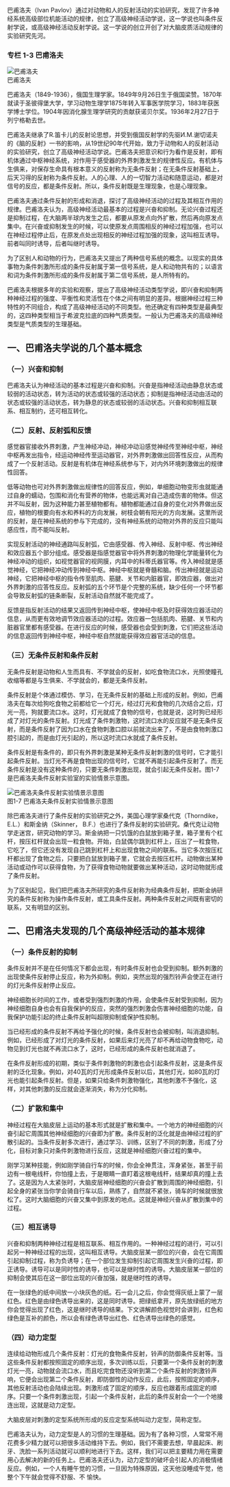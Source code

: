 
巴甫洛夫（Ivan Pavlov）通过对动物和人的反射活动的实验研究，发现了许多神经系统高级部位机能活动的规律，创立了高级神经活动学说，这一学说也叫条件反射学说，或高级神经活动反射学说。这一学说的创立开创了对大脑皮质活动规律的实验研究先河。

<div class="specialColumn">

### 专栏 1-3 巴甫洛夫

![巴甫洛夫](/images/opus/unclassified/theory/Ivan-Pavlov.jpg "巴甫洛夫")<br/>
巴甫洛夫

巴甫洛夫（1849-1936），俄国生理学家。1849年9月26日生于俄国梁赞。1870年就读于圣彼得堡大学，学习动物生理学1875年转入军事医学院学习，1883年获医学博士学位。1904年因消化腺生理学研究的贡献获诺贝尔奖。1936年2月27日于列宁格勒去世。

巴甫洛夫继承了R.笛卡儿的反射论思想，并受到俄国反射学的先驱И.M.谢切诺夫的《脑的反射》一书的影响，从19世纪90年代开始，致力于动物和人的反射活动的实验研究，创立了高级神经活动学说。巴甫洛夫把意识和行为看作是反射，即有机体通过中枢神经系统，对作用于感受器的外界刺激发生的规律性反应。有机体与生俱来，对保存生命具有根本意义的反射称为无条件反射；在无条件反射基础上，后天习得的反射称为条件反射。人的心理、人的一切智力活动和随意运动，都是对信号的反应，都是条件反射。所以，条件反射既是生理现象，也是心理现象。

巴甫洛夫通过条件反射的形成和消退，探讨了高级神经活动的过程及其相互作用的规律。巴甫洛夫认为，高级神经活动最基本的过程是兴奋和抑制。无论兴奋过程还是抑制过程，在大脑两半球内发生之后，都要从原发点向外扩散，然后再向原发点集中。在兴奋或抑制发生的时候，可以使原发点周围相反的神经过程加强，也可以在神经过程停止后，在原发点处出现相反的神经过程加强的现象，这叫相互诱导。前者叫同时诱导，后者叫继时诱导。

为了区别人和动物的行为，巴甫洛夫又提出了两种信号系统的概念。以现实的具体事物为条件刺激所形成的条件反射属于第一信号系统，是人和动物共有的；以语言和词为条件刺激所形成的条件反射属于第二信号系统，是人所特有的。

巴甫洛夫根据多年的实验和观察，提出了高级神经活动类型学说，即兴奋和抑制两种神经过程的强度、平衡性和灵活性在个体之间有明显的差异。根据神经过程三种特性的不同组合，构成了高级神经活动的不同类型。他还确定有四种类型是最典型的，这四种类型相当于希波克拉底的四种气质类型。一般认为巴甫洛夫的高级神经类型是气质类型的生理基础。

</div>

## 一、巴甫洛夫学说的几个基本概念

### （一）兴奋和抑制

巴甫洛夫认为神经活动的基本过程是兴奋和抑制。兴奋是指神经活动由静息状态或较弱的活动状态，转为活动的状态或较强的活动状态；抑制是指神经活动由活动的状态或较强的活动状态，转为静息的状态或较弱的活动状态。兴奋和抑制相互联系、相互制约，还可相互转化。

### （二）反射、反射弧和反馈

感觉器官接收外界刺激，产生神经冲动，神经冲动沿感觉神经传至神经中枢，神经中枢再发出指令，经运动神经传至运动器官，对外界刺激做出回答性反应，从而构成了一个反射活动。反射是有机体在神经系统参与下，对内外环境刺激做出的规律性回答。

低等动物也可对外界刺激做出规律性的回答反应，例如，单细胞动物变形虫就能通过自身的蠕动，包围和消化有营养的物体，也能远离对自己造成伤害的物体。但这并不叫反射，因为这种能力甚至植物都有。植物都能通过自身的变化对外界做出反应，植物的根要向有水和养料的方向发展，树枝会朝有阳光的方向发展。这里所说的反射，是在神经系统的参与下完成的，没有神经系统的动物对外界的反应只能叫感应性，而不能叫反射。

实现反射活动的神经通路叫反射弧，它由感受器、传入神经、反射中枢、传出神经和效应器五个部分组成。感受器是指感觉器官中将外界刺激的物理化学能量转化为神经冲动的组织，如视觉器官的视网膜，内耳中的科蒂氏器官等。传入神经就是感觉神经，它把神经冲动传到神经中枢。神经中枢就是脊髓和脑。传出神经就是运动神经，它把神经中枢的指令传至肌肉、筋腱、关节和内脏器官，即效应器，做出对外界刺激的应答性反应。反射弧的五个环节是个完整的系统，缺少任何一个环节都会导致反射弧的链条断裂，反射活动自然就不能完成了。

反馈是指反射活动的结果又返回传到神经中枢，使神经中枢及时获得效应器活动的信息，从而更有效地调节效应器活动的过程。效应器一包括肌肉、筋腱、关节和内脏器官里都有感受器。在进行反应的时候，感受器也会受到刺激，它们把这些活动的信息返回传到神经中枢，神经中枢自然就能获得效应器官活动的信息。

### （三）无条件反射和条件反射

无条件反射是动物和人生而具有、不学就会的反射，如吃食物流口水，光照使瞳孔收缩等都是与生俱来、不学就会的，都是无条件反射。

条件反射是个体通过模仿、学习，在无条件反射的基础上形成的反射。例如，巴甫洛夫在每次给狗吃食物之前都给它一个灯光，经过灯光和食物的几次结合之后，灯光一亮，狗就要流口水。这时，灯光就成了食物的信号，也就是说，这时狗已经形成了对灯光的条件反射。灯光成了条件刺激物，这时流口水的反应就不是无条件反射，而是条件反射了因为口水在食物刺激口腔以前就流出来了，不是由食物刺激口腔引起的，而是由灯光引起的，所以这时流口水就成了条件反射。

条件反射是有条件的，即只有外界刺激是某种无条件反射刺激的信号时，它才能引起条件反射。当灯光不再是食物出现的信号时，它就不再能引起条件反射了。而无条件反射是没有这种条件的，只要无条件刺激出现，就会引起无条件反射。图1-7是巴甫洛夫条件反射实验室的实验情景示意图。


![巴甫洛夫条件反射实验情景示意图](/images/opus/unclassified/theory/1-7.jpg "图1-7 巴甫洛夫条件反射实验情景示意图")<br/>
图1-7 巴甫洛夫条件反射实验情景示意图

除巴甫洛夫进行了条件反射的实验研究之外，美国心理学家桑代克（Thorndike，E.L.）和斯金纳（Skinner， B.F.）也进行了条件反射的实验研究。桑代克让动物学走迷宫，研究动物的学习。斯金纳把一只饥饿的白鼠放到箱子里，箱子里有个杠杆，按压杠杆就会出现一粒食物。开始，白鼠偶尔跳到杠杆上，压出了一粒食物，它吃了，但它还没有发现自己跳到杠杆上和出现食物之间的联系。当它多次按压杠杆都出现了食物之后，只要把白鼠放到箱子里，它就会去按压杠杆。动物做出某种活动或动作可以获得食物，为了获得食物动物就要做出某种活动，这时动物就形成了条件反射。

为了区别起见，我们把巴甫洛夫所研究的条件反射称为经典条件反射，把斯金纳研究的条件反射称为操作条件反射，或工具条件反射。两种条件反射之间既有密切的联系，又有明显的区别。

## 二、巴甫洛夫发现的几个高级神经活动的基本规律

### （一）条件反射的抑制

条件反射并不是在任何情况下都会出现，有时条件反射也会受到抑制。额外刺激的出现使条件反射停止反应，称为外抑制。例如，突然出现的强烈铃声会使正在进行的灯光条件反射停止反应。

神经细胞长时间的工作，或者受到强烈刺激的作用，会使条件反射受到抑制，因为神经细胞自身也会有自我保护的反应，突然的强烈刺激会伤害神经细胞的功能，自我保护功能引起的终止条件反射叫超限抑制或保护性抑制。

当已经形成的条件反射不再给予强化的时候，条件反射也会被抑制，叫消退抑制。例如，已经形成了对灯光的条件反射，如果后来灯光亮了却不再给动物食物吃，动物见到灯光也就不再流口水了，这时，已经形成的条件反射也就消退了。

在条件反射形成的初期，类似于条件刺激物的刺激也会引起条件反射，这是条件反射的泛化现象。例如，对40瓦的灯光形成条件反射以后，其他灯光，如80瓦的灯光也能引起条件反射。但是，如果只给条件刺激物强化，其他刺激不予强化，这样，对其他刺激的反应就会逐渐消失，称为分化抑制。

### （二）扩散和集中

神经过程在大脑皮层上运动的基本形式就是扩散和集中。一个地方的神经细胞的兴奋引起它周围其他神经细胞的兴奋即为扩散。条件反射的泛化就是由神经过程的扩散引起的。当条件反射多次进行，通过学习、训练，区别了不同的刺激，形成了分化，目标对象只对条件刺激物进行反应，这就是神经细胞兴奋过程的集中。

刚学习某种技能，例如刚学骑自行车的时候，你会全神贯注，浑身紧张，甚至于前边有一根电线杆，你怕撞上去，于是眼睛一直盯着这根电线杆，结果却真的撞上去了。这是因为人太紧张时，大脑皮层神经细胞的兴奋会扩散到周围的神经细胞，引起全身的紧张当你学会骑自行车以后，熟练了，自然就不紧张，骑车的时候就很放松了。这时大脑细胞的兴奋又集中到原发的地点。这就是神经兴奋从扩散到集中的过程。

### （三）相互诱导

兴奋和抑制两种神经过程是相互联系、相互作用的。一种神经过程的进行，可以引起另一种神经过程的出现，这叫相互诱导。大脑皮层某一部位的兴奋，会在它周围引起抑制过程，称为负诱导；在一个部位发生抑制引起它周围发生兴奋的过程，即正诱导。诱导可以是同时性的诱导，也可以是继时性的诱导。大脑皮层某一部位的抑制会使其后在这一部位出现的兴奋加强，就是继时性的诱导。

在一张绿色的纸中间放一小块灰色的纸。石一会儿之后，你会觉得灰纸上蒙了一层红色。红色是由绿色诱导出来的，这是同时诱导。把绿纸拿开，原先放绿纸的地方你会觉得出现了红色，这是继时诱导的结果。下文讲解颜色视觉时会讲到，红色和绿色是互补的颜色，所以会有绿色诱导出红色、红色诱导出绿色的感觉。

### （四）动力定型

连续给动物形成几个条件反射：灯光的食物条件反射，铃声的防御条件反射等。当这些条件反射都按照固定的顺序出现，多次训练以后，只要第一个条件反射的刺激灯光一亮，动物就会流口水，而且吃完食物还没听到第二个条件反射的刺激铃声响，它便会出现第二个条件反射，即防御性的动作反应，此后，按照固定的顺序，其他反射活动也会陆续出现。刺激形成了固定的顺序，反应也跟着形成固定的顺序。只要一个条件刺激出现，引起一个条件反射，此后的条件反射会一个一个地接连出现，这就是动力定型。

大脑皮层对刺激的定型系统所形成的反应定型系统叫动力定型，简称定型。

巴甫洛夫认为，动力定型是人的习惯的生理基础。因为有了各种习惯，人常常不用花费多少精力就可以把很多活动维持下去。例如，我们不需要去想，早晨起床、刷牙、洗脸一系列活动就可以顺利地进行下去。这样，我们可以把主要精力用在需要用心去解决的新的任务上。巴甫洛夫还认为，动力定型的破坏会引起人的消极情绪反应。例如，一个人有睡午觉的习惯，一旦因为特殊原因，这天他没睡成午觉，他整个下午就会觉得不舒服、不
愉快。
